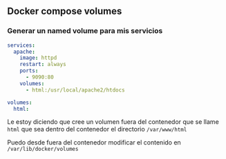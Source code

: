 ## Docker compose volumes

### Generar un named volume para mis servicios
```yaml
services:
  apache:
    image: httpd
    restart: always
    ports:
      - 9090:80
    volumes:
      - html:/usr/local/apache2/htdocs

volumes:
  html:
```
Le estoy diciendo que cree un volumen fuera del contenedor que se llame `html` que sea dentro del contenedor el directorio `/var/www/html`

Puedo desde fuera del contenedor modificar el contenido en `/var/lib/docker/volumes`